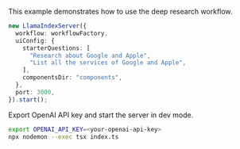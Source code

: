 This example demonstrates how to use the deep research workflow.

```ts
new LlamaIndexServer({
  workflow: workflowFactory,
  uiConfig: {
    starterQuestions: [
      "Research about Google and Apple",
      "List all the services of Google and Apple",
    ],
    componentsDir: "components",
  },
  port: 3000,
}).start();
```

Export OpenAI API key and start the server in dev mode.

```bash
export OPENAI_API_KEY=<your-openai-api-key>
npx nodemon --exec tsx index.ts
```
